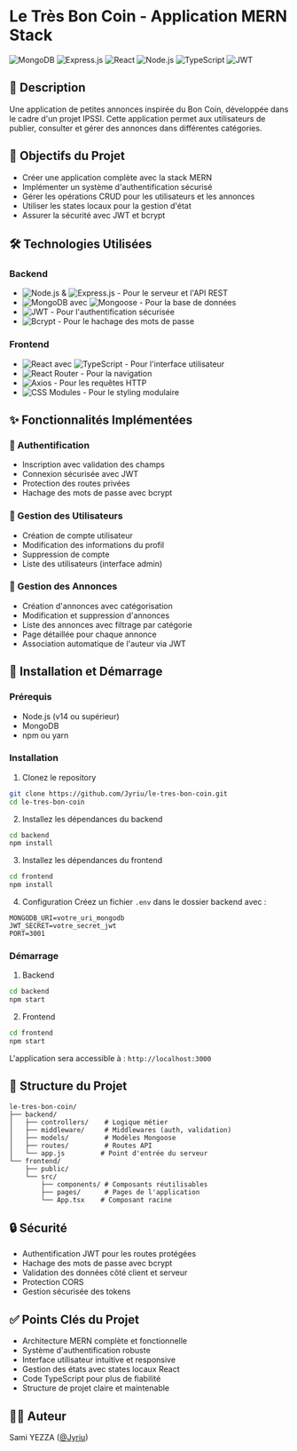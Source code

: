 # Le Très Bon Coin - Application MERN Stack

![MongoDB](https://img.shields.io/badge/MongoDB-4EA94B?style=for-the-badge&logo=mongodb&logoColor=white)
![Express.js](https://img.shields.io/badge/Express.js-404D59?style=for-the-badge)
![React](https://img.shields.io/badge/React-20232A?style=for-the-badge&logo=react&logoColor=61DAFB)
![Node.js](https://img.shields.io/badge/Node.js-43853D?style=for-the-badge&logo=node.js&logoColor=white)
![TypeScript](https://img.shields.io/badge/TypeScript-007ACC?style=for-the-badge&logo=typescript&logoColor=white)
![JWT](https://img.shields.io/badge/JWT-black?style=for-the-badge&logo=JSON%20web%20tokens)

## 📝 Description
Une application de petites annonces inspirée du Bon Coin, développée dans le cadre d'un projet IPSSI. Cette application permet aux utilisateurs de publier, consulter et gérer des annonces dans différentes catégories.

## 🎯 Objectifs du Projet
- Créer une application complète avec la stack MERN
- Implémenter un système d'authentification sécurisé
- Gérer les opérations CRUD pour les utilisateurs et les annonces
- Utiliser les states locaux pour la gestion d'état
- Assurer la sécurité avec JWT et bcrypt

## 🛠 Technologies Utilisées

### Backend
- ![Node.js](https://img.shields.io/badge/Node.js-339933?style=flat-square&logo=nodedotjs&logoColor=white) & ![Express.js](https://img.shields.io/badge/Express.js-000000?style=flat-square&logo=express&logoColor=white) - Pour le serveur et l'API REST
- ![MongoDB](https://img.shields.io/badge/MongoDB-47A248?style=flat-square&logo=mongodb&logoColor=white) avec ![Mongoose](https://img.shields.io/badge/Mongoose-880000?style=flat-square&logo=mongoose&logoColor=white) - Pour la base de données
- ![JWT](https://img.shields.io/badge/JWT-000000?style=flat-square&logo=JSON%20web%20tokens&logoColor=white) - Pour l'authentification sécurisée
- ![Bcrypt](https://img.shields.io/badge/Bcrypt-003A70?style=flat-square&logo=lock&logoColor=white) - Pour le hachage des mots de passe

### Frontend
- ![React](https://img.shields.io/badge/React-61DAFB?style=flat-square&logo=react&logoColor=black) avec ![TypeScript](https://img.shields.io/badge/TypeScript-3178C6?style=flat-square&logo=typescript&logoColor=white) - Pour l'interface utilisateur
- ![React Router](https://img.shields.io/badge/React_Router-CA4245?style=flat-square&logo=react-router&logoColor=white) - Pour la navigation
- ![Axios](https://img.shields.io/badge/Axios-5A29E4?style=flat-square&logo=axios&logoColor=white) - Pour les requêtes HTTP
- ![CSS Modules](https://img.shields.io/badge/CSS_Modules-000000?style=flat-square&logo=css3&logoColor=white) - Pour le styling modulaire

## ✨ Fonctionnalités Implémentées

### 🔐 Authentification
- Inscription avec validation des champs
- Connexion sécurisée avec JWT
- Protection des routes privées
- Hachage des mots de passe avec bcrypt

### 👥 Gestion des Utilisateurs
- Création de compte utilisateur
- Modification des informations du profil
- Suppression de compte
- Liste des utilisateurs (interface admin)

### 📢 Gestion des Annonces
- Création d'annonces avec catégorisation
- Modification et suppression d'annonces
- Liste des annonces avec filtrage par catégorie
- Page détaillée pour chaque annonce
- Association automatique de l'auteur via JWT

## 🚀 Installation et Démarrage

### Prérequis
- Node.js (v14 ou supérieur)
- MongoDB
- npm ou yarn

### Installation

1. Clonez le repository
```bash
git clone https://github.com/Jyriu/le-tres-bon-coin.git
cd le-tres-bon-coin
```

2. Installez les dépendances du backend
```bash
cd backend
npm install
```

3. Installez les dépendances du frontend
```bash
cd frontend
npm install
```

4. Configuration
Créez un fichier `.env` dans le dossier backend avec :
```env
MONGODB_URI=votre_uri_mongodb
JWT_SECRET=votre_secret_jwt
PORT=3001
```

### Démarrage

1. Backend
```bash
cd backend
npm start
```

2. Frontend
```bash
cd frontend
npm start
```

L'application sera accessible à : `http://localhost:3000`

## 📁 Structure du Projet

```
le-tres-bon-coin/
├── backend/
│   ├── controllers/    # Logique métier
│   ├── middleware/     # Middlewares (auth, validation)
│   ├── models/         # Modèles Mongoose
│   ├── routes/         # Routes API
│   └── app.js         # Point d'entrée du serveur
└── frontend/
    ├── public/
    └── src/
        ├── components/ # Composants réutilisables
        ├── pages/      # Pages de l'application
        └── App.tsx    # Composant racine
```

## 🔒 Sécurité
- Authentification JWT pour les routes protégées
- Hachage des mots de passe avec bcrypt
- Validation des données côté client et serveur
- Protection CORS
- Gestion sécurisée des tokens

## ✅ Points Clés du Projet
- Architecture MERN complète et fonctionnelle
- Système d'authentification robuste
- Interface utilisateur intuitive et responsive
- Gestion des états avec states locaux React
- Code TypeScript pour plus de fiabilité
- Structure de projet claire et maintenable

## 👨‍💻 Auteur
Sami YEZZA ([@Jyriu](https://github.com/Jyriu)) 